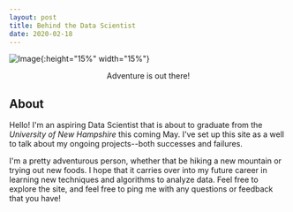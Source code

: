 ```yaml
---
layout: post
title: Behind the Data Scientist
date: 2020-02-18
---
```


![Image](https://github.com/jmyerowitz/jmyerowitz.github.io/raw/master/assets/img/image.JPG){:height="15%" width="15%"}

<center>Adventure is out there!</center>

## About

Hello! I'm an aspiring Data Scientist that is about to graduate from the <em> University of New Hampshire</em> this coming May. I've set up this site as a well to talk about my ongoing projects--both successes and failures. 

I'm a pretty adventurous person, whether that be hiking a new mountain or trying out new foods. I hope that it carries over into my future career in learning new techniques and algorithms to analyze data. Feel free to explore the site, and feel free to ping me with any questions or feedback that you have!
